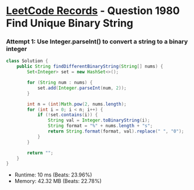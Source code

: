 # [LeetCode Records](../../README.md) - Question 1980 Find Unique Binary String

### Attempt 1: Use Integer.parseInt() to convert a string to a binary integer
```java
class Solution {
    public String findDifferentBinaryString(String[] nums) {
        Set<Integer> set = new HashSet<>();

        for (String num : nums) {
            set.add(Integer.parseInt(num, 2));
        }

        int n = (int)Math.pow(2, nums.length);
        for (int i = 0; i < n; i++) {
            if (!set.contains(i)) {
                String val = Integer.toBinaryString(i);
                String format = "%" + nums.length + "s";
                return String.format(format, val).replace(" ", "0");
            }
        }

        return "";
    }
}
```
- Runtime: 10 ms (Beats: 23.96%)
- Memory: 42.32 MB (Beats: 22.78%)

<br>
